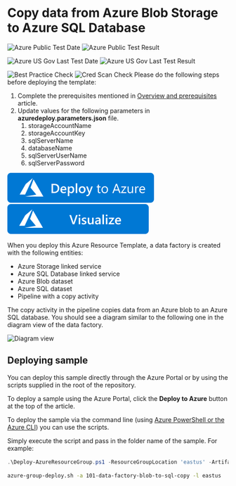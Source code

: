 # Copy data from Azure Blob Storage to Azure SQL Database

![Azure Public Test Date](https://azurequickstartsservice.blob.core.windows.net/badges/101-data-factory-blob-to-sql-copy/PublicLastTestDate.svg)
![Azure Public Test Result](https://azurequickstartsservice.blob.core.windows.net/badges/101-data-factory-blob-to-sql-copy/PublicDeployment.svg)

![Azure US Gov Last Test Date](https://azurequickstartsservice.blob.core.windows.net/badges/101-data-factory-blob-to-sql-copy/FairfaxLastTestDate.svg)
![Azure US Gov Last Test Result](https://azurequickstartsservice.blob.core.windows.net/badges/101-data-factory-blob-to-sql-copy/FairfaxDeployment.svg)

![Best Practice Check](https://azurequickstartsservice.blob.core.windows.net/badges/101-data-factory-blob-to-sql-copy/BestPracticeResult.svg)
![Cred Scan Check](https://azurequickstartsservice.blob.core.windows.net/badges/101-data-factory-blob-to-sql-copy/CredScanResult.svg)
Please do the following steps before deploying the template:

1. Complete the prerequisites mentioned in
   [Overview and prerequisites](https://azure.microsoft.com/documentation/articles/data-factory-copy-data-from-azure-blob-storage-to-sql-database/)
   article.
2. Update values for the following parameters in **azuredeploy.parameters.json**
   file.
   1. storageAccountName
   2. storageAccountKey
   3. sqlServerName
   4. databaseName
   5. sqlServerUserName
   6. sqlServerPassword

[![Deploy To Azure](https://raw.githubusercontent.com/Azure/azure-quickstart-templates/master/1-CONTRIBUTION-GUIDE/images/deploytoazure.svg?sanitize=true)](https://portal.azure.com/#create/Microsoft.Template/uri/https%3A%2F%2Fraw.githubusercontent.com%2FAzure%2Fazure-quickstart-templates%2Fmaster%2F101-data-factory-blob-to-sql-copy%2Fazuredeploy.json)
[![Visualize](https://raw.githubusercontent.com/Azure/azure-quickstart-templates/master/1-CONTRIBUTION-GUIDE/images/visualizebutton.svg?sanitize=true)](http://armviz.io/#/?load=https%3A%2F%2Fraw.githubusercontent.com%2FAzure%2Fazure-quickstart-templates%2Fmaster%2F101-data-factory-blob-to-sql-copy%2Fazuredeploy.json)

When you deploy this Azure Resource Template, a data factory is created with the
following entities:

- Azure Storage linked service
- Azure SQL Database linked service
- Azure Blob dataset
- Azure SQL dataset
- Pipeline with a copy activity

The copy activity in the pipeline copies data from an Azure blob to an Azure SQL
database. You should see a diagram similar to the following one in the diagram
view of the data factory.

![Diagram view](images/adfDiagram.PNG)

## Deploying sample

You can deploy this sample directly through the Azure Portal or by using the
scripts supplied in the root of the repository.

To deploy a sample using the Azure Portal, click the **Deploy to Azure** button
at the top of the article.

To deploy the sample via the command line (using
[Azure PowerShell or the Azure CLI](https://azure.microsoft.com/en-us/downloads/))
you can use the scripts.

Simply execute the script and pass in the folder name of the sample. For
example:

```PowerShell
.\Deploy-AzureResourceGroup.ps1 -ResourceGroupLocation 'eastus' -ArtifactStagingDirectory 101-data-factory-blob-to-sql-copy
```

```bash
azure-group-deploy.sh -a 101-data-factory-blob-to-sql-copy -l eastus
```
